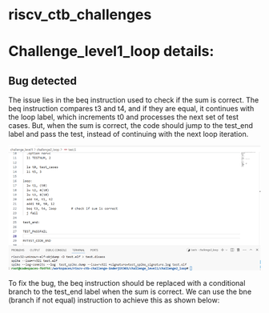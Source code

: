 # riscv_ctb_challenges

# Challenge_level1_loop details: 

## Bug detected 
The issue lies in the beq instruction used to check if the sum is correct. The beq instruction compares t3 and t4, and if they are equal, it continues with the loop label, which increments t0 and processes the next set of test cases. 
But, when the sum is correct, the code should jump to the test_end label and pass the test, instead of continuing with the next loop iteration.

![Buggy Loop](image.png)

To fix the bug, the beq instruction should be replaced with a conditional branch to the test_end label when the sum is correct. We can use the bne (branch if not equal) instruction to achieve this as shown below: 



